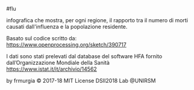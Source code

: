 #flu




infografica che mostra, per ogni regione,
il rapporto tra il numero di morti causati
dall'influenza e la popolazione residente.

Basato sul codice scritto da:
https://www.openprocessing.org/sketch/390717

I dati sono stati prelevati dal database del
software HFA fornito dall’Organizzazione
Mondiale della Sanità
https://www.istat.it/it/archivio/14562

by frmurgia © 2017-18 MIT License
DSII2018 Lab @UNIRSM
